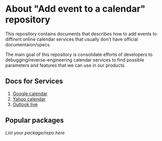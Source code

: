 # About "Add  event to a calendar" repository

This repository contains documents that describes how to add events
to diffirent online calendar services that usually don't have official
documentaion/specs.

The main goal of this repository is consolidate efforts of developers
to debugging/reverse-engineering calendar services to find possible
parameters and features that we can use in our products.

## Docs for Services
1. [Google calendar](/services/google.md)
1. [Yahoo calendar](/services/yahoo.md)
1. [Outlook live](/services/outlook-live.md)


## Popular packages

 _List your package/repo here_
